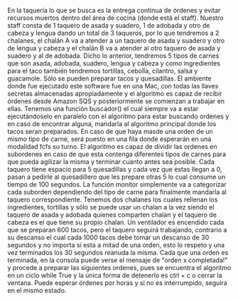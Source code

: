 En la taquería lo que se busca es la entrega continua de órdenes y evitar recursos muertos dentro del área de cocina (donde está el staff). Nuestro staff consta de 1 taquero de asada y suadero, 1 de adobada y otro de cabeza y lengua dando un total de 3 taqueros, por lo que tendremos a 2 chalanes, el chalán A va a atender a un taquero de asada y suadero  y otro de lengua y cabeza y el chalán B va a atender al otro taquero de asada y suadero y al de adobada. Dicho lo anterior, tendremos 5 tipos de carnes que son asada, adobada, suadero, lengua y cabeza y como ingredientes para el taco también tendremos tortillas, cebolla, cilantro, salsa y guacamole. Sólo se pueden preparar tacos y quesadillas. 
El ambiente donde fue ejecutado este software fue en una Mac, con todas las llaves secretas almacenadas apropiadamente y el algoritmo es capaz de recibir órdenes desde Amazon SQS y posteriormente se comienzan a trabajar en ellas.
Tenemos una función buscador() el cual siempre va a estar ejecutándoselo en paralelo con el algoritmo para estar buscando ordenes y en caso de encontrar alguna, mandarla al algoritmo principal donde los tacos seran preparados.
En caso de que haya masde una orden de un mismo tipo de carne, será puesto en una fila donde esperarán en una modalidad fcfs su turno.
El algoritmo es capaz de dividir las ordenes en subordenes en caso de que esta contenga diferentes tipos de carnes para que pueda agilizar la misma y terminar cuanto antes sea posible.
Cada taquero tiene espacio para 5 quesadillas y cada vez que estas llegan a 0, pasan a pedirle al quesadillero que les prepare otras 5 lo cual consume un tiempo de 100 segundos.
La función monitor simplemente va a categorizar cada suborden dependiendo del tipo de carne para finalmente mandarla al taquero correspondiente.
Tenemos dos chalanes los cuales rellenan los ingredientes, tortillas y sólo se puede usar un chalan a la vez siendo el taquero de asada y adobada quienes comparten chalan y el taquero de cabeza es el que tiene su propio chalan.
Un ventilador es encendido cada que se preparan 600 tacos, pero el taquero seguirá trabajando, contrario a su descanso el cual cada 1000 tacos debe tomar un descanso de 30 segundos y no importa si esta a mitad de una orden, esto lo respeto y una vez terminados los 30 segundos reanuda la misma.
Cada que una orden es terminada, en la consola puede verse el mensaje de "orden x completada!" y procede a preparar las siguientes ordenes, pues se encuentra el algoritmo en un ciclo while True y la única forma de detenerlo es ctrl + c o cerrar la ventana. Puede esperar órdenes por horas y si no es interrumpido, seguira en el mismo estado.
